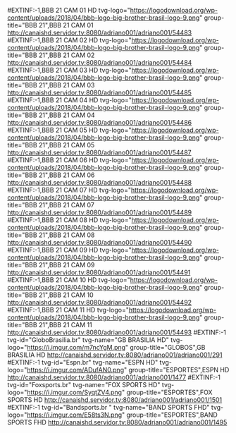 #EXTINF:-1,BBB 21 CAM 01 HD tvg-logo="https://logodownload.org/wp-content/uploads/2018/04/bbb-logo-big-brother-brasil-logo-9.png" group-title="BBB 21",BBB 21 CAM 01
http://canaishd.servidor.tv:8080/adriano001/adriano001/54483
#EXTINF:-1,BBB 21 CAM 02 HD tvg-logo="https://logodownload.org/wp-content/uploads/2018/04/bbb-logo-big-brother-brasil-logo-9.png" group-title="BBB 21",BBB 21 CAM 02
http://canaishd.servidor.tv:8080/adriano001/adriano001/54484
#EXTINF:-1,BBB 21 CAM 03 HD tvg-logo="https://logodownload.org/wp-content/uploads/2018/04/bbb-logo-big-brother-brasil-logo-9.png" group-title="BBB 21",BBB 21 CAM 03
http://canaishd.servidor.tv:8080/adriano001/adriano001/54485
#EXTINF:-1,BBB 21 CAM 04 HD tvg-logo="https://logodownload.org/wp-content/uploads/2018/04/bbb-logo-big-brother-brasil-logo-9.png" group-title="BBB 21",BBB 21 CAM 04
http://canaishd.servidor.tv:8080/adriano001/adriano001/54486
#EXTINF:-1,BBB 21 CAM 05 HD tvg-logo="https://logodownload.org/wp-content/uploads/2018/04/bbb-logo-big-brother-brasil-logo-9.png" group-title="BBB 21",BBB 21 CAM 05
http://canaishd.servidor.tv:8080/adriano001/adriano001/54487
#EXTINF:-1,BBB 21 CAM 06 HD tvg-logo="https://logodownload.org/wp-content/uploads/2018/04/bbb-logo-big-brother-brasil-logo-9.png" group-title="BBB 21",BBB 21 CAM 06
http://canaishd.servidor.tv:8080/adriano001/adriano001/54488
#EXTINF:-1,BBB 21 CAM 07 HD tvg-logo="https://logodownload.org/wp-content/uploads/2018/04/bbb-logo-big-brother-brasil-logo-9.png" group-title="BBB 21",BBB 21 CAM 07
http://canaishd.servidor.tv:8080/adriano001/adriano001/54489
#EXTINF:-1,BBB 21 CAM 08 HD tvg-logo="https://logodownload.org/wp-content/uploads/2018/04/bbb-logo-big-brother-brasil-logo-9.png" group-title="BBB 21",BBB 21 CAM 08
http://canaishd.servidor.tv:8080/adriano001/adriano001/54490
#EXTINF:-1,BBB 21 CAM 09 HD tvg-logo="https://logodownload.org/wp-content/uploads/2018/04/bbb-logo-big-brother-brasil-logo-9.png" group-title="BBB 21",BBB 21 CAM 09 
http://canaishd.servidor.tv:8080/adriano001/adriano001/54491
#EXTINF:-1,BBB 21 CAM 10 HD tvg-logo="https://logodownload.org/wp-content/uploads/2018/04/bbb-logo-big-brother-brasil-logo-9.png" group-title="BBB 21",BBB 21 CAM 10
http://canaishd.servidor.tv:8080/adriano001/adriano001/54492
#EXTINF:-1,BBB 21 CAM 11 HD tvg-logo="https://logodownload.org/wp-content/uploads/2018/04/bbb-logo-big-brother-brasil-logo-9.png" group-title="BBB 21",BBB 21 CAM 11
http://canaishd.servidor.tv:8080/adriano001/adriano001/54493
#EXTINF:-1 tvg-id="GloboBrasilia.br" tvg-name="GB BRASILIA HD" tvg-logo="https://i.imgur.com/m7ncYgM.png" group-title="GLOBOS",GB BRASILIA HD
http://canaishd.servidor.tv:8080/adriano001/adriano001/291
#EXTINF:-1 tvg-id="Espn.br" tvg-name="ESPN HD" tvg-logo="https://i.imgur.com/ADufAN0.png" group-title="ESPORTES",ESPN HD
http://canaishd.servidor.tv:8080/adriano001/adriano001/1477
#EXTINF:-1 tvg-id="Foxsports.br" tvg-name="FOX SPORTS HD" tvg-logo="https://i.imgur.com/SyqtZV4.png" group-title="ESPORTES",FOX SPORTS HD
http://canaishd.servidor.tv:8080/adriano001/adriano001/1501
#EXTINF:-1 tvg-id="Bandsports.br " tvg-name="BAND SPORTS FHD" tvg-logo="https://i.imgur.com/E58ts3N.png" group-title="ESPORTES",BAND SPORTS FHD
http://canaishd.servidor.tv:8080/adriano001/adriano001/1495
